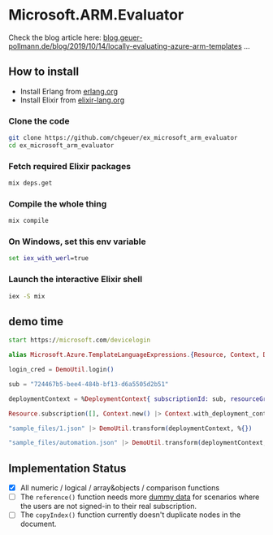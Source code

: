 # Microsoft.ARM.Evaluator

Check the blog article here: [blog.geuer-pollmann.de/blog/2019/10/14/locally-evaluating-azure-arm-templates](https://blog.geuer-pollmann.de/blog/2019/10/14/locally-evaluating-azure-arm-templates/) ...

## How to install

- Install Erlang from [erlang.org](https://www.erlang.org/downloads)
- Install Elixir from [elixir-lang.org](https://elixir-lang.org/install.html)

### Clone the code

```bash
git clone https://github.com/chgeuer/ex_microsoft_arm_evaluator
cd ex_microsoft_arm_evaluator
```

### Fetch required Elixir packages

```bash
mix deps.get
```

### Compile the whole thing

```bash
mix compile
```

### On Windows, set this env variable

```cmd
set iex_with_werl=true
```

### Launch the interactive Elixir shell

```bash
iex -S mix
```

## demo time

```cmd
start https://microsoft.com/devicelogin
```

```elixir
alias Microsoft.Azure.TemplateLanguageExpressions.{Resource, Context, DeploymentContext, Evaluator.Resource}

login_cred = DemoUtil.login()

sub = "724467b5-bee4-484b-bf13-d6a5505d2b51"

deploymentContext = %DeploymentContext{ subscriptionId: sub, resourceGroup: "longterm" } |> DeploymentContext.with_device_login(login_cred)

Resource.subscription([], Context.new() |> Context.with_deployment_context(deploymentContext))

"sample_files/1.json" |> DemoUtil.transform(deploymentContext, %{})

"sample_files/automation.json" |> DemoUtil.transform(deploymentContext, %{"adminPassword" => "SuperSecret123.-##"})
```

## Implementation Status

- [x] All numeric / logical / array&objects / comparison functions
- [ ] The `reference()` function needs more [dummy data](lib/evaluator/dummy_data.json) for scenarios where the users are not signed-in to their real subscription.
- [ ] The `copyIndex()` function currently doesn't duplicate nodes in the document.
